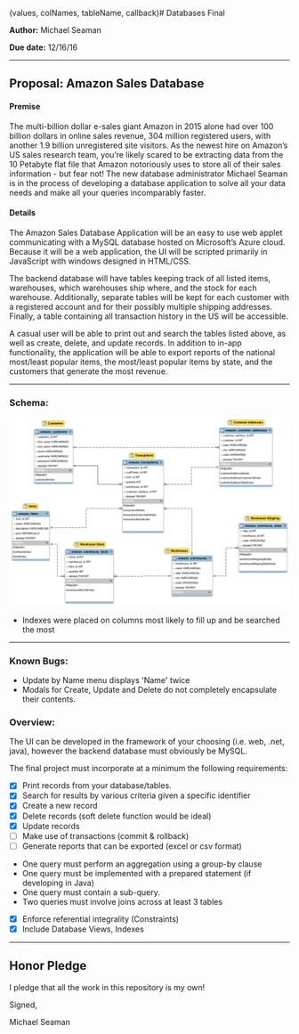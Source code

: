 (values, colNames, tableName, callback)# Databases Final

**Author:** Michael Seaman

**Due date:** 12/16/16

---
## Proposal: Amazon Sales Database

#### Premise
The multi-billion dollar e-sales giant Amazon in 2015 alone had over 100 billion
dollars in online sales revenue, 304 million registered users, with another 1.9
billion unregistered site visitors. As the newest hire on Amazon’s US sales
research team, you’re likely scared to be extracting data from the 10 Petabyte flat
file that Amazon notoriously uses to store all of their sales information - but
fear not! The new database administrator Michael Seaman is in the process of
developing a database application to solve all your data needs and make all your
queries incomparably faster.

#### Details
The Amazon Sales Database Application will be an easy to use web applet
communicating with a MySQL database hosted on Microsoft’s Azure cloud. Because it
will be a web application, the UI will be scripted primarily in JavaScript with
windows designed in HTML/CSS.

The backend database will have tables keeping track of all listed items,
warehouses, which warehouses ship where, and the stock for each warehouse.
Additionally, separate tables will be kept for each customer with a registered
account and for their possibly multiple shipping addresses. Finally, a table
containing all transaction history in the US will be accessible.

A casual user will be able to print out and search the tables listed above, as well
as create, delete, and update records. In addition to in-app functionality, the
application will be able to export reports of the national most/least popular
items, the most/least popular items by state, and the customers that generate the
most revenue.

---
### Schema:

![Alt text](/finalProjectSchema.png?raw=true "Amazon Database Schema")

 - Indexes were placed on columns most likely to fill up and be searched the most

---

### Known Bugs:
* Update by Name menu displays 'Name' twice
* Modals for Create, Update and Delete do not completely encapsulate their contents.

### Overview:
The	UI	can	be	developed	in	the	framework	of	your	choosing	(i.e.	web,	.net,
java),	however	the	backend	database	must	obviously	be	MySQL.

The	final	project	must incorporate at a	minimum	the	following	requirements:

- [x]  Print	records	from	your	database/tables.
- [x]  Search	for	results	by	various	criteria	given	a	specific	identifier
- [x]  Create	a	new	record
- [x]  Delete	records	(soft	delete	function	would	be	ideal)
- [x]  Update	records
- [ ]  Make	use	of	transactions	(commit	&	rollback)
- [ ]  Generate	reports	that	can	be	exported	(excel	or	csv	format)
  * One	query	must perform an aggregation	using	a	group-by clause
  * One	query	must be	implemented	with	a	prepared	statement (if	developing in	Java)
  * One	query	must	contain	a	sub-query.
  * Two	queries	must	involve	joins	across	at	least	3	tables
- [x]  Enforce	referential	integrality (Constraints)
- [x]  Include	Database	Views,	Indexes

---
## Honor Pledge

I pledge that all the work in this repository is my own!


Signed,

Michael Seaman

